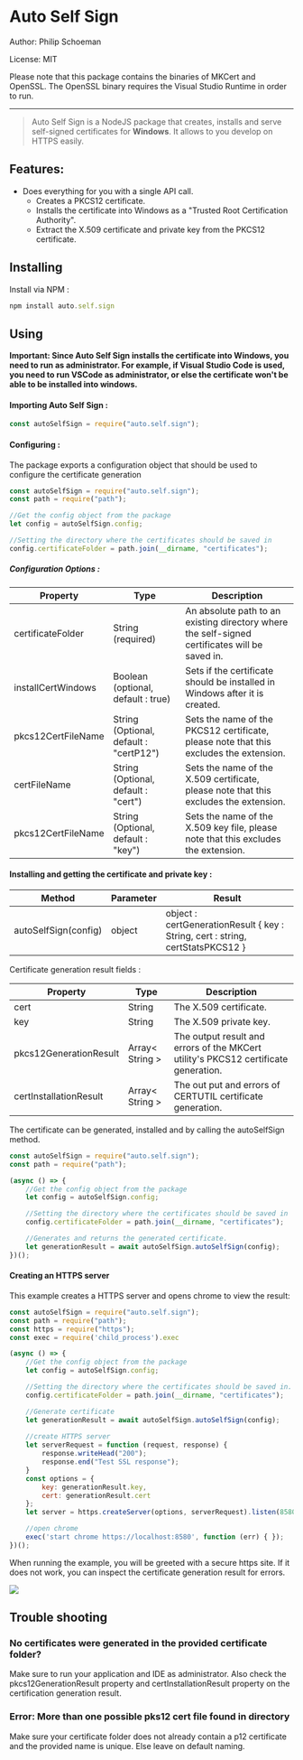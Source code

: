 # Auto Self Sign
Author: Philip Schoeman

License: MIT

Please note that this package contains the binaries of MKCert and OpenSSL. The OpenSSL binary requires the Visual Studio Runtime in order to run.
____

> Auto Self Sign is a NodeJS package that creates, installs and serve self-signed certificates for **Windows**. It allows to you develop on HTTPS easily.

## Features:

* Does everything for you with a single API call.
    * Creates a PKCS12 certificate.
    * Installs the certificate into Windows as a "Trusted Root Certification Authority".
    * Extract the X.509 certificate and private key from the PKCS12 certificate.

## Installing

Install via NPM :
```javascript
npm install auto.self.sign
```

## Using
**Important: Since Auto Self Sign installs the certificate into Windows, you need to run as administrator. For example, if Visual Studio Code is used, you need to run VSCode as administrator, or else the certificate won't be able to be installed into windows.**

#### Importing Auto Self Sign :

```javascript
const autoSelfSign = require("auto.self.sign");
```

#### Configuring :

The package exports a configuration object that should be used to configure the certificate generation

```javascript
const autoSelfSign = require("auto.self.sign");
const path = require("path");

//Get the config object from the package
let config = autoSelfSign.config;

//Setting the directory where the certificates should be saved in 
config.certificateFolder = path.join(__dirname, "certificates");
```

##### Configuration Options :

Property | Type | Description
------------ | ------------- | -------------
certificateFolder | String (required) | An absolute path to an existing directory where the self-signed certificates will be saved in.
installCertWindows | Boolean (optional, default : true) | Sets if the certificate should be installed in Windows after it is created.
pkcs12CertFileName | String (Optional, default : "certP12") | Sets the name of the PKCS12 certificate, please note that this excludes the extension.
certFileName | String (Optional, default : "cert") | Sets the name of the X.509 certificate, please note that this excludes the extension.
pkcs12CertFileName | String (Optional, default : "key") | Sets the name of the X.509 key file, please note that this excludes the extension.

#### Installing and getting the certificate and private key :

Method | Parameter | Result
------------ | ------------- | -------------
autoSelfSign(config) | object | object : certGenerationResult { key : String, cert : string, certStatsPKCS12 }

Certificate generation result fields :

Property | Type | Description
------------ | ------------- | -------------
cert | String | The X.509 certificate. 
key | String | The X.509 private key.
pkcs12GenerationResult | Array< String > | The output result and errors of the MKCert utility's PKCS12 certificate generation.
certInstallationResult | Array< String > | The out put and errors of CERTUTIL certificate generation.

The certificate can be generated, installed and by calling the autoSelfSign method.

```javascript
const autoSelfSign = require("auto.self.sign");
const path = require("path");

(async () => {
    //Get the config object from the package
    let config = autoSelfSign.config;

    //Setting the directory where the certificates should be saved in 
    config.certificateFolder = path.join(__dirname, "certificates");

    //Generates and returns the generated certificate.
    let generationResult = await autoSelfSign.autoSelfSign(config);
})();
```

#### Creating an HTTPS server

This example creates a HTTPS server and opens chrome to view the result:

```javascript
const autoSelfSign = require("auto.self.sign");
const path = require("path");
const https = require("https");
const exec = require('child_process').exec

(async () => {
    //Get the config object from the package
    let config = autoSelfSign.config;

    //Setting the directory where the certificates should be saved in. Directory should exist
    config.certificateFolder = path.join(__dirname, "certificates");

    //Generate certificate
    let generationResult = await autoSelfSign.autoSelfSign(config);
        
    //create HTTPS server
    let serverRequest = function (request, response) {
        response.writeHead("200");
        response.end("Test SSL response");
    }
    const options = {
        key: generationResult.key,
        cert: generationResult.cert
    };
    let server = https.createServer(options, serverRequest).listen(8580);

    //open chrome
    exec('start chrome https://localhost:8580', function (err) { });
})();
```

When running the example, you will be greeted with a secure https site. If it does not work, you can inspect the certificate generation result for errors.

<img src="res/secured.png"  />

## Trouble shooting

### **No certificates were generated in the provided certificate folder?**

Make sure to run your application and IDE as administrator. Also check the pkcs12GenerationResult property and certInstallationResult property on the certification generation result.

### **Error: More than one possible pks12 cert file found in directory**

Make sure your certificate folder does not already contain a p12 certificate and the provided name is unique. Else leave on default naming.